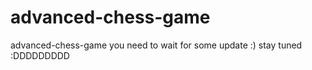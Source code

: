 # advanced-chess-game
advanced-chess-game
you need to wait for some update :) 
stay tuned :DDDDDDDDD
